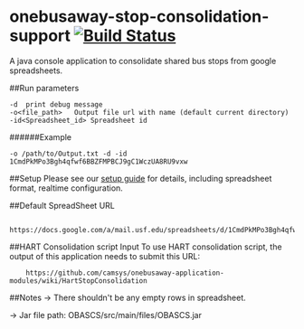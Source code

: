onebusaway-stop-consolidation-support [![Build Status](https://travis-ci.org/CUTR-at-USF/onebusaway-stop-consolidation-support.svg?branch=master)](https://travis-ci.org/CUTR-at-USF/onebusaway-stop-consolidation-support)
===========================
A java console application to consolidate shared bus stops from google spreadsheets.

##Run parameters

```
-d	print debug message
-o<file_path>	Output file url with name (default current directory)
-id<Spreadsheet_id> Spreadsheet id 
```
######Example
```
-o /path/to/Output.txt -d -id 1CmdPkMPo3Bgh4qfwf6BBZFMPBCJ9gC1WczUA8RU9vxw
```

##Setup
Please see our [setup guide](https://github.com/CUTR-at-USF/onebusaway-stop-consolidation-support/wiki) for details, including spreadsheet format, realtime configuration.

##Default SpreadSheet URL
```
	https://docs.google.com/a/mail.usf.edu/spreadsheets/d/1CmdPkMPo3Bgh4qfwf6BBZFMPBCJ9gC1WczUA8RU9vxw/edit#gid=527691915
```

##HART Consolidation script Input
To use HART consolidation script, the output of this application needs to submit this URL:
```
	https://github.com/camsys/onebusaway-application-modules/wiki/HartStopConsolidation
```

##Notes
-> There shouldn't be any empty rows in spreadsheet.

-> Jar file path: OBASCS/src/main/files/OBASCS.jar


